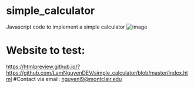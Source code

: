 # simple_calculator
Javascript code to implement a simple calculator
![image](https://github.com/user-attachments/assets/2fff4509-4e5a-4463-b75d-9a899fd11d78)

# Website to test: 
https://htmlpreview.github.io/?https://github.com/LamNguyenDEV/simple_calculator/blob/master/index.html
#Contact via email: 
nguyenl9@montclair.edu
